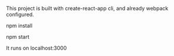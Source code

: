 This project is built with create-react-app cli, and already webpack configured.

npm install

npm start

It runs on localhost:3000
